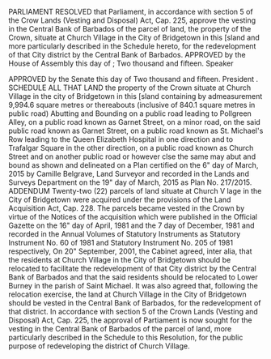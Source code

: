 PARLIAMENT
RESOLVED that Parliament, in accordance with section 5 of the Crow Lands (Vesting and Disposal) Act, Cap. 225, approve the vesting in the Central Bank of Barbados of the parcel of land, the property of the Crown, situate at Church Village in the City of Bridgetown in this [sland and more particularly described in the Schedule hereto, for the redevelopment of that City district by the Central Bank of Barbados.
APPROVED by the House of Assembly this day of ; Two thousand and fifteen.
Speaker

APPROVED by the Senate this
day of
Two thousand and fifteen.
President
.
SCHEDULE
ALL THAT LAND the property of the Crown situate at Church Village in the city of Bridgetown in this [sland containing by admeasurement 9,994.6 square metres or thereabouts (inclusive of 840.1 square metres in public road) Abutting and Bounding on a public road leading to Pollgreen Alley, on a public road known as Garnet Street, on a minor road, on the said public road known as Garnet Street, on a public road known as St. Michael's Row leading to the Queen Elizabeth Hospital in one direction and to Trafalgar Square in the other direction, on a public road known as Church Street and on another public road or however clse the same may abut and bound as shown and delineated on a Plan certified on the 6" day of March, 2015 by Camille Belgrave, Land Surveyor and recorded in the Lands and Surveys Department on the 19" day of March, 2015 as Plan No. 217/2015.
ADDENDUM
Twenty-two (22) parcels of land situate at Church V lage in the City of Bridgetown were acquired under the provisions of the Land Acquisition Act, Cap. 228. The parcels became vested in the Crown by virtue of the Notices of the acquisition which were published in the Official Gazette on the 16" day of April, 1981 and the 7 day of December, 1981 and recorded in the Annual Volumes of Statutory Instruments as Statutory Instrument No. 60 of 1981 and Statutory Instrument No. 205 of 1981 respectively,
On 20" September, 2001, the Cabinet agreed, inter alia, that the residents at Church Village in the City of Bridgetown should be relocated to facilitate the redevelopment of that City district by the Central Bank of Barbados and that the said residents should be relocated to Lower Burney in the parish of Saint Michael.
It was also agreed that, following the relocation exercise, the land at Church Village in the City of Bridgetown should be vested in the Central Bank of Barbados, for the redevelopment of that district.
In accordance with section 5 of the Crown Lands (Vesting and Disposal) Act, Cap. 225, the approval of Partiament is now sought for the vesting in the Central Bank of Barbados of the parcel of land, more particularly described in the Schedule to this Resolution, for the public purpose of redeveloping the district of Church Village.
